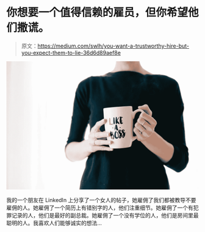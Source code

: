 # 你想要一个值得信赖的雇员，但你希望他们撒谎。

> 原文：<https://medium.com/swlh/you-want-a-trustworthy-hire-but-you-expect-them-to-lie-36d6d89aef8e>

![](img/8f43cbfe24c2d68971a54d26b3eccfb8.png)

我的一个朋友在 LinkedIn 上分享了一个女人的帖子，她雇佣了我们都被教导不要雇佣的人。她雇佣了一个简历上有错别字的人，他们注重细节。她雇佣了一个有犯罪记录的人，他们是最好的副总裁。她雇佣了一个没有学位的人，他们是房间里最聪明的人。我喜欢人们能够诚实的想法…